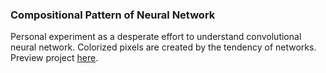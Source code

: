 ### Compositional Pattern of Neural Network
Personal experiment as a desperate effort to understand convolutional neural network. Colorized pixels are created by the tendency of networks. Preview project [here](https://cpnn.parkjoohyun.com/).
